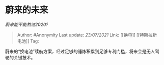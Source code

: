 # 蔚来的未来
*蔚来能不能熬过2020?*

> Author: #Anonymity
> Last update: *23/07/2021*
> Link: [[换电]] [[特斯拉新电池]]
> Tag:

蔚来的“换电池”续航方案，经过足够的锤炼积累到足够专利门槛，将来会是无人驾驶的关键技术。
